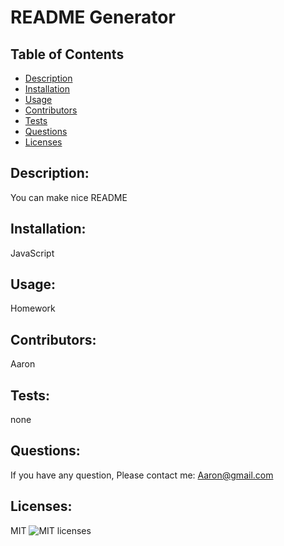 # README Generator

## Table of Contents
- [Description](#description)
- [Installation](#installation)
- [Usage](#usage)
- [Contributors](#contributors)
- [Tests](#tests)
- [Questions](#questions)
- [Licenses](#licenses)

## Description:
You can make nice README
## Installation:
JavaScript
## Usage:
Homework
## Contributors:
Aaron
## Tests:
none
## Questions:
If you have any question, Please contact me: Aaron@gmail.com
## Licenses:
MIT ![MIT licenses](https://img.shields.io/badge/license-MIT-green.svg)

